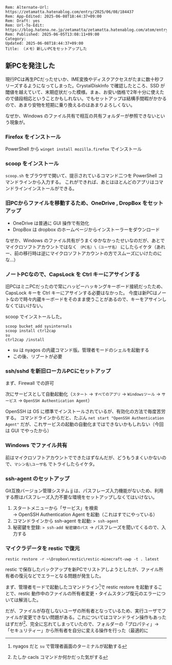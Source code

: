 ```header
Rem: Alternate-Url: https://zetamatta.hatenablog.com/entry/2025/06/08/184437
Rem: App-Edited: 2025-06-08T18:44:37+09:00
Rem: Draft: yes
Rem: Url-To-Edit: https://blog.hatena.ne.jp/zetamatta/zetamatta.hatenablog.com/atom/entry/6802418398461787739
Rem: Published: 2025-06-05T13:08:11+09:00
Category:
Updated: 2025-06-08T18:44:37+09:00
Title: （メモ）新しいPCをセットアップした
```
## 新PCを発注した

現行PCは再生PCだったせいか、IME変換やディスクアクセスがたまに数十秒フリーズするようになってしまった。CrystalDiskInfo で確認したところ、SSD が閾値を越えていて、末期症状だった模様。まぁ、お安い価格で2年十分に使えたので値段相応ということかもしれない。でもセットアップは結構手間暇がかかるので、あまり安物を短期に乗り換えるのはあまりよろしくない。

なぜか、Windows のファイル共有で相互の共有フォルダーが参照できないという現象が。

### Firefox をインストール

PowerShell から `winget install mozilla.firefox` でインストール

### scoop をインストール

`scoop.sh` をブラウザで開いて、提示されているコマンド二つを PowerShell コマンドラインから入力する。
これができれば、あとはほとんどのアプリはコマンドラインインストールができる。

### 旧PCからファイルを移動するため、OneDrive , DropBox をセットアップ

- OneDrive は普通に GUI 操作で有効化
- DropBox は dropbox のホームページからインストーラーをダウンロード

なぜか、Windows のファイル共有がうまくゆかなかったせいなのだが、あとでマイクロソフトアカウントではなく `（PC名）\（ユーザ名）` にしたらイケタ（あれー、前の移行時は逆にマイクロソフトアカウントの方でスムーズにいけたのにな…）

### ノートPCなので、CapsLock を Ctrl キーにアサインする

旧PCはミニPCだったので常にハッピーハッキングキーボード接続だったため、CapsLock キーを Ctrl キーにアサインする必要はなかった。
今度は新PCはノートなので時々内蔵キーボードをそのまま使うことがあるので、キーをアサインしなくてはいけない。

scoop でインストールした。

```
scoop bucket add sysinternals
scoop install ctrl2cap
su
ctrl2cap /install
```

- su は nyagos の内蔵コマンド版。管理者モードのシェルを起動する
- この後、リブートが必要

### ssh/sshd を新旧ローカルPCにセットアップ

まず、Firewall での許可

次にサービスとして自動起動化（`スタート` → `すべてのアプリ` → `Windowsツール` → `サービス` → `OpenSSH Authentication Agent`）  

OpenSSH は OS に標準でインストールされているが、有効化の方法で毎度苦労する。 コマンドラインからだと、たぶん `net start "OpenSSH Authentication Agent"` だが、これサービスの起動の自動化まではできないかもしれない（今回は GUI でやったから）

### Windows でファイル共有

前はマイクロソフトアカウントでできたはずなんだが、どうもうまくいかないので、`マシン名\ユーザ名` でトライしたらイケタ。

### ssh-agent のセットアップ

Git互換バージョン管理システム jj は、パスフレーズ入力機能がないため、利用する際はパスフレーズ入力不要な環境をセットアップしなくてはいけない。

1. スタートメニューから「サービス」を検索  
    → OpenSSH Authentication Agent を起動（これはすでにやっている）
2. コマンドラインから ssh-agent を起動: `> ssh-agent`
3. 秘密鍵を登録: `> ssh-add 秘密鍵のパス`
    → パスフレーズを聞いてくるので、入力する

### マイクラデータを restic で復元

    restic restore -r ~\Dropbox\restic\restic-minecraft-uwp -t . latest

restic で保存したバックアップを新PCでリストアしようとしたが、ファイル所有者の復元などでエラーとなる問題が発生した。

まず、管理者モードで起動したコマンドライン[^su]で restic restore を起動することで、restic 動作中のファイルの所有者変更・タイムスタンプ復元のエラーについては解消した。

[^su]: nyagos だと `su` で管理者画面のターミナルが起動する

だが、ファイルが存在しないユーザの所有者となっているため、実行ユーザでファイルが変更できない問題がある。これについてはコマンドライン操作もあったはずだが[^cacls]、完全に忘れてしまっていたので、フォルダーの「プロパティ」→「セキュリティー」から所有者を自分に変える操作を行った（最適的に

[^cacls]: たしか cacls コマンドか何かだった気がする
